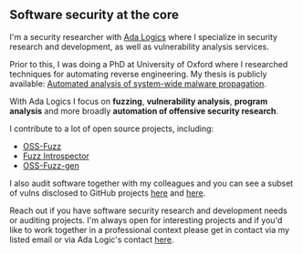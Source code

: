 ## Software security at the core
<!--
**DavidKorczynski/DavidKorczynski** is a ✨ _special_ ✨ repository because its `README.md` (this file) appears on your GitHub profile.

Here are some ideas to get you started:

- 🔭 I’m currently working on ...
- 🌱 I’m currently learning ...
- 👯 I’m looking to collaborate on ...
- 🤔 I’m looking for help with ...
- 💬 Ask me about ...
- 📫 How to reach me: ...
- 😄 Pronouns: ...
- ⚡ Fun fact: ...
-->

I'm a security researcher with [Ada Logics](https://adalogics.com) where I specialize in security
research and development, as well as vulnerability analysis services.

Prior to this, I was doing a PhD at University of Oxford where I researched techniques for
automating reverse engineering. My thesis is publicly available: [Automated analysis of system-wide malware propagation](https://ora.ox.ac.uk/objects/uuid:ef3faf5e-7733-4460-bba4-9e18893dec1e).

With Ada Logics I focus on **fuzzing**, **vulnerability analysis**, **program analysis** and more broadly **automation of offensive security research**.

I contribute to a lot of open source projects, including:

- [OSS-Fuzz](https://github.com/google/oss-fuzz)
- [Fuzz Introspector](https://github.com/ossf/fuzz-introspector)
-  [OSS-Fuzz-gen](https://github.com/google/oss-fuzz-gen)

I also audit software together with my colleagues and you can see a subset of vulns disclosed to GitHub projects [here](https://github.com/advisories?query=credit%3ADavidKorczynski) and [here](https://github.com/advisories?query=credit%3AAdamKorcz).

Reach out if you have software security research and development needs or auditing projects. I'm always open for interesting projects and if you'd like to work together in a professional context please get in contact via my listed email or via Ada Logic's contact [here](https://adalogics.com/contact).
